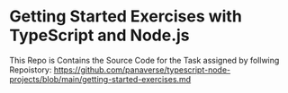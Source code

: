 # Getting Started Exercises with TypeScript and Node.js
 
This Repo is Contains the Source Code for the Task assigned by follwing Repoistory: 
https://github.com/panaverse/typescript-node-projects/blob/main/getting-started-exercises.md 
